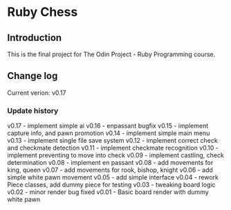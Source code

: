 # Ruby Chess

## Introduction

This is the final project for The Odin Project - Ruby Programming course.

## Change log

Current verion: v0.17

### Update history

v0.17 - implement simple ai
v0.16 - enpassant bugfix
v0.15 - implement capture info, and pawn promotion
v0.14 - implement simple main menu
v0.13 - implement single file save system
v0.12 - implement correct check and checkmate detection
v0.11 - implement checkmate recognition
v0.10 - implement preventing to move into check
v0.09 - implement castling, check determination
v0.08 - implement en passant
v0.08 - add movements for king, queen
v0.07 - add movements for rook, bishop, knight
v0.06 - add simple white pawn movement
v0.05 - add simple interface
v0.04 - rework Piece classes, add dummy piece for testing
v0.03 - tweaking board logic
v0.02 - minor render bug fixed
v0.01 - Basic board render with dummy white pawn 